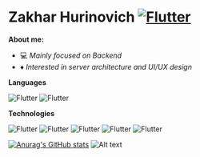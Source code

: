 

# Zakhar Hurinovich [![Flutter](https://img.shields.io/badge/-FFA500?style=social&logo=linkedin)](https://www.linkedin.com/in/zakhar-hurinovich/)



**About me:**
* :computer: _Mainly focused on Backend_
* :diamonds: _Interested in server architecture and UI/UX design_


**Languages**

![Flutter](https://img.shields.io/badge/JavaScript-FFA500?style=social&logo=javascript)
![Flutter](https://img.shields.io/badge/TypeScript-FFA500?style=social&logo=typescript)

**Technologies**

![Flutter](https://img.shields.io/badge/Node.js-FFA500?style=social&logo=node.js)
![Flutter](https://img.shields.io/badge/Nest.js-FFA500?style=social&logo=NestJS)
![Flutter](https://img.shields.io/badge/PostgreSQL-FFA500?style=social&logo=postgresql)
![Flutter](https://img.shields.io/badge/Linux-FFA500?style=social&logo=Linux)
![Flutter](https://img.shields.io/badge/Docker-FFA500?style=social&logo=docker)

[![Anurag's GitHub stats](https://github-readme-stats.vercel.app/api?username=Zakhri)](https://github.com/anuraghazra/github-readme-stats)
![Alt text](https://camo.githubusercontent.com/0cad3f969b0946abd0e5f16e9ed1ff78a2495a40c2bb5c6414aefd4be76505aa/68747470733a2f2f692e67697068792e636f6d2f6d656469612f4b7a4a6b7a6a676766474e355079366e6b542f3230302e77656270)







    
